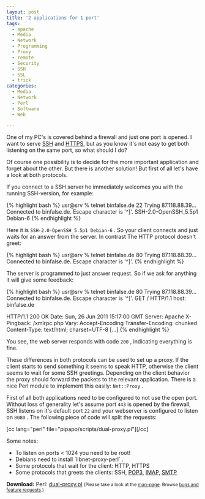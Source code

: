 ```yaml
---
layout: post
title: '2 applications for 1 port'
tags:
  - apache
  - Media
  - Network
  - Programming
  - Proxy
  - remote
  - Security
  - SSH
  - SSL
  - trick
categories:
  - Media
  - Network
  - Perl
  - Software
  - Web

---
```


One of my PC's is covered behind a firewall and just one port is opened. I want to serve <a href="http://en.wikipedia.org/wiki/Secure_Shell">SSH</a> and <a href="http://en.wikipedia.org/wiki/Hypertext_Transfer_Protocol">HTTPS</a>, but as you know it's not easy to get both listening on the same port, so what should I do?



Of course one possibility is to decide for the more important application and forget about the other. But there is another solution! But first of all let's have a look at both protocols.

If you connect to a SSH server he immediately welcomes you with the running SSH-version, for example:



{% highlight bash %}
usr@srv % telnet binfalse.de 22
Trying 87.118.88.39...
Connected to binfalse.de.
Escape character is '^]'.
SSH-2.0-OpenSSH_5.5p1 Debian-6
{% endhighlight %}



Here it is  `SSH-2.0-OpenSSH_5.5p1 Debian-6` . So your client connects and just waits for an answer from the server. In contrast The HTTP protocol doesn't greet:



{% highlight bash %}
usr@srv % telnet binfalse.de 80
Trying 87.118.88.39...
Connected to binfalse.de.
Escape character is '^]'.
{% endhighlight %}



The server is programmed to just answer request. So if we ask for anything it will give some feedback:



{% highlight bash %}
usr@srv % telnet binfalse.de 80
Trying 87.118.88.39...
Connected to binfalse.de.
Escape character is '^]'.
GET / HTTP/1.1
host: binfalse.de

HTTP/1.1 200 OK
Date: Sun, 26 Jun 2011 15:17:00 GMT
Server: Apache
X-Pingback: /xmlrpc.php
Vary: Accept-Encoding
Transfer-Encoding: chunked
Content-Type: text/html; charset=UTF-8
[...]
{% endhighlight %}



You see, the web server responds with code  `200` , indicating everything is fine.

These differences in both protocols can be used to set up a proxy. If the client starts to send something it seems to speak HTTP, otherwise the client seems to wait for some SSH greetings. Depending on the client behavior the proxy should forward the packets to the relevant application.
There is a nice Perl module to implement this easily:  `Net::Proxy` .

First of all both applications need to be configured to not use the open port. Without loss of generality let's assume port  `443`  is opened by the firewall, SSH listens on it's default port  `22`  and your webserver is configured to listen on  `8080` . The following piece of code will split the requests:

[cc lang="perl" file="pipapo/scripts/dual-proxy.pl"][/cc]

Some notes:
<ul>
	<li>To listen on ports &lt; 1024 you need to be root!</li>
	<li>Debians need to install  `libnet-proxy-perl` .</li>
	<li>Some protocols that wait for the client: HTTP, HTTPS</li>
	<li>Some protocols that greets the clients: SSH, <a href="http://en.wikipedia.org/wiki/Post_Office_Protocol">POP3</a>, <a href="http://en.wikipedia.org/wiki/Internet_Message_Access_Protocol">IMAP</a>, <a href="http://en.wikipedia.org/wiki/Simple_Mail_Transfer_Protocol">SMTP</a></li>

</ul>




<div class="download"><strong>Download:</strong>
Perl: <a href="/wp-content/uploads/pipapo/scripts/dual-proxy.pl">dual-proxy.pl</a>
<small>(Please take a look at the <a href="/man-page/">man-page</a>. Browse <a href="https://bt.binfalse.de/">bugs and feature requests</a>.)</small>
</div>
